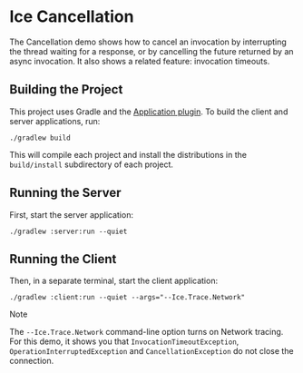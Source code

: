 # Ice Cancellation

The Cancellation demo shows how to cancel an invocation by interrupting the thread waiting for a response, or by
cancelling the future returned by an async invocation. It also shows a related feature: invocation timeouts.

## Building the Project

This project uses Gradle and the [Application plugin]. To build the client and server applications, run:

```shell
./gradlew build
```

This will compile each project and install the distributions in the `build/install` subdirectory of each project.

## Running the Server

First, start the server application:

```shell
./gradlew :server:run --quiet
```

## Running the Client

Then, in a separate terminal, start the client application:

```shell
./gradlew :client:run --quiet --args="--Ice.Trace.Network"
```

> [!NOTE]
> The `--Ice.Trace.Network` command-line option turns on Network tracing. For this demo, it shows you that
> `InvocationTimeoutException`, `OperationInterruptedException` and `CancellationException` do not close the connection.

[Application plugin]: https://docs.gradle.org/current/userguide/application_plugin.html

